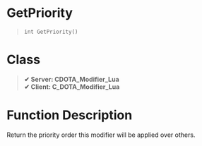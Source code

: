 # GetPriority
> `int GetPriority()`
# Class
> __✔ Server: CDOTA_Modifier_Lua__  
> __✔ Client: C_DOTA_Modifier_Lua__  
# Function Description
Return the priority order this modifier will be applied over others.

